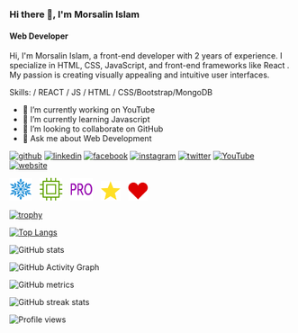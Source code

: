 
### Hi there 👋, I'm Morsalin Islam 
#### Web Developer 


Hi, I'm Morsalin Islam, a front-end developer with 2 years of experience. I specialize in HTML, CSS, JavaScript, and front-end frameworks like React . My passion is creating visually appealing and intuitive user interfaces.

Skills:  / REACT / JS / HTML / CSS/Bootstrap/MongoDB

- 🔭 I’m currently working on YouTube 
- 🌱 I’m currently learning Javascript 
- 👯 I’m looking to collaborate on GitHub 
- 💬 Ask me about Web Development 


[<img src='https://cdn.jsdelivr.net/npm/simple-icons@3.0.1/icons/github.svg' alt='github' height='40'>](https://github.com/https://github.com/morsalinislamshapon)  [<img src='https://cdn.jsdelivr.net/npm/simple-icons@3.0.1/icons/linkedin.svg' alt='linkedin' height='40'>](https://www.linkedin.com/in/@morsalinislamshapon/)  [<img src='https://cdn.jsdelivr.net/npm/simple-icons@3.0.1/icons/facebook.svg' alt='facebook' height='40'>](https://www.facebook.com/@MorsalinIslamShapon)  [<img src='https://cdn.jsdelivr.net/npm/simple-icons@3.0.1/icons/instagram.svg' alt='instagram' height='40'>](https://www.instagram.com/@morsalin271/)  [<img src='https://cdn.jsdelivr.net/npm/simple-icons@3.0.1/icons/twitter.svg' alt='twitter' height='40'>](https://twitter.com/@morsalin271)  [<img src='https://cdn.jsdelivr.net/npm/simple-icons@3.0.1/icons/youtube.svg' alt='YouTube' height='40'>](https://www.youtube.com/channel/learnwithmorsalin271)  [<img src='https://cdn.jsdelivr.net/npm/simple-icons@3.0.1/icons/icloud.svg' alt='website' height='40'>](morsalinislamshapon.com)  

<a href='https://archiveprogram.github.com/'><img src='https://raw.githubusercontent.com/acervenky/animated-github-badges/master/assets/acbadge.gif' width='40' height='40'></a> <a href='https://docs.github.com/en/developers'><img src='https://raw.githubusercontent.com/acervenky/animated-github-badges/master/assets/devbadge.gif' width='40' height='40'></a> <a href='https://github.com/pricing'><img src='https://raw.githubusercontent.com/acervenky/animated-github-badges/master/assets/pro.gif' width='40' height='40'></a> <a href='https://stars.github.com/'><img src='https://raw.githubusercontent.com/acervenky/animated-github-badges/master/assets/starbadge.gif' width='35' height='35'></a> <a href='https://docs.github.com/en/github/supporting-the-open-source-community-with-github-sponsors'><img src='https://raw.githubusercontent.com/acervenky/animated-github-badges/master/assets/sponsorbadge.gif' width='35' height='35'></a> 

[![trophy](https://github-profile-trophy.vercel.app/?username=https://github.com/morsalinislamshapon)](https://github.com/ryo-ma/github-profile-trophy)

[![Top Langs](https://github-readme-stats.vercel.app/api/top-langs/?username=https://github.com/morsalinislamshapon)](https://github.com/anuraghazra/github-readme-stats)

![GitHub stats](https://github-readme-stats.vercel.app/api?username=https://github.com/morsalinislamshapon&show_icons=true)  

![GitHub Activity Graph](https://activity-graph.herokuapp.com/graph?username=https://github.com/morsalinislamshapon)  

![GitHub metrics](https://metrics.lecoq.io/https://github.com/morsalinislamshapon)  

![GitHub streak stats](https://streak-stats.demolab.com/?user=https://github.com/morsalinislamshapon)  

![Profile views](https://gpvc.arturio.dev/https://github.com/morsalinislamshapon)  
